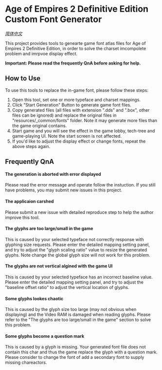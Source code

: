 # Age of Empires 2 Definitive Edition Custom Font Generator

*[简体中文](README-CN.md)*

This project provides tools to genearte game font atlas files for Age of Empires 2 Definitive Edition, in order to solve the charset imcompolete problem and imrpvoe display effect.

**Important: Please read the frequently QnA before asking for help.**

## How to Use

To use this tools to replace the in-game font, please follow these steps:

1. Open this tool, set one or more typeface and charset mappings.
2. Click "Start Generation" Button to generate game font files.
3. Copy generated files (all files with extension ".dds" and ".box", other files can be ignored) and replace the original files in "resources/_common/fonts" folder. Note it may generate more files than the game original contains. 
4. Start game and you will see the effect in the game lobby, tech-tree and game-playing UI. Note the start screen is not affected.
5. If you'd like to adjust the display effect or change fonts, repeat the above steps again.

## Frequently QnA

#### The generation is aborted with error displayed

Please read the error message and operate follow the instuction. If you still have problems, you may submit new issues in this project.

#### The applicaion carshed

Please submit a new issue with detailed reproduce step to help the author improve this tool.

#### The glyphs are too large/small in the game

This is caused by your selected typeface not correctly response with glyphing size requests. Please enter the detailed mapping setting panel, and try to adjust the "glyph scaling ratio" value to resize the generated glyphs. Note change the global glyph size will not work for this problem.

#### The glyphs are not vertical algined with the game UI

This is caused by your selected typeface has an incorrect baseline value. Please enter the detailed mapping setting panel, and try to adjust the "baseline offset ratio" to adjust the vertical location of glyphs.

#### Some glyphs lookes chaotic

This is caused by the glyph size too large (may not obvious when displaying) and the Video RAM is damaged when reading glyphs. Please refer to the "The glyphs are too large/small in the game" section to solve this problem.

#### Some glyphs become a question mark

This is caused by a glyph is missing. Your generated font file does not contain this char and thus the game replace the glyph with a question mark. Please consider to change the font of add a secondary font to supply missing chareactors.
